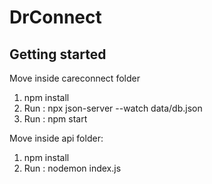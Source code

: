 # DrConnect



## Getting started

Move inside careconnect folder
1. npm install
2. Run : npx json-server --watch data/db.json
3. Run : npm start


Move inside api folder:
1. npm install
2. Run : nodemon index.js